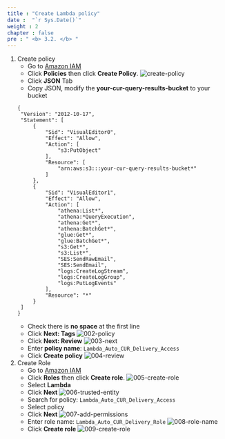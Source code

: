 ```yaml
---
title : "Create Lambda policy"
date :  "`r Sys.Date()`" 
weight : 2
chapter : false
pre : " <b> 3.2. </b> "
---
```

1. Create policy 
   + Go to [Amazon IAM](https://console.aws.amazon.com/iamv2)
   + Click **Policies** then click **Create Policy**.
   ![create-policy](/images/3.2-lambdapolicy/001-create-policy.png)
   + Click **JSON** Tab
   + Copy JSON, modify the **your-cur-query-results-bucket** to your bucket
    ```
    {
     "Version": "2012-10-17",
     "Statement": [
         {
             "Sid": "VisualEditor0",
             "Effect": "Allow",
             "Action": [
                 "s3:PutObject"
             ],
             "Resource": [
                 "arn:aws:s3:::your-cur-query-results-bucket*" 
             ]
         },
         {
             "Sid": "VisualEditor1",
             "Effect": "Allow",
             "Action": [
                 "athena:List*",
                 "athena:*QueryExecution",
                 "athena:Get*",
                 "athena:BatchGet*",
                 "glue:Get*",
                 "glue:BatchGet*",
                 "s3:Get*",
                 "s3:List*",
                 "SES:SendRawEmail",
                 "SES:SendEmail",
                 "logs:CreateLogStream",
                 "logs:CreateLogGroup",
                 "logs:PutLogEvents"
             ],
             "Resource": "*"
         }
     ]
    } 
    ```
    + Check there is **no space** at the first line
    + Click **Next: Tags**
   ![002-policy](/images/3.2-lambdapolicy/002-policy.png)
   + Click **Next: Review**
   ![003-next](/images/3.2-lambdapolicy/003-next.png)
   + Enter **policy name**: ```Lambda_Auto_CUR_Delivery_Access```
   + Click **Create policy**
   ![004-review](/images/3.2-lambdapolicy/004-review.png)
2. Create Role
   + Go to [Amazon IAM](https://console.aws.amazon.com/iamv2)
   + Click **Roles** then click **Create role**.
   ![005-create-role](/images/3.2-lambdapolicy/005-create-role.png)
   + Select **Lambda**
   + Click **Next**
   ![006-trusted-entity](/images/3.2-lambdapolicy/006-trusted-entity.png)
   + Search for policy: ```Lambda_Auto_CUR_Delivery_Access```
   + Select policy
   + Click **Next**
   ![007-add-permissions](/images/3.2-lambdapolicy/007-add-permissions.png)
   + Enter role name: ```Lambda_Auto_CUR_Delivery_Role```
   ![008-role-name](/images/3.2-lambdapolicy/008-role-name.png)
   + Click **Create role**
   ![009-create-role](/images/3.2-lambdapolicy/009-create-role.png)
   